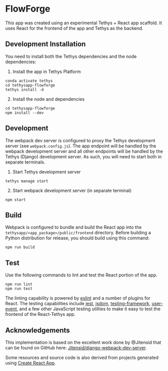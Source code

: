 # FlowForge

This app was created using an experimental Tethys + React app scaffold. It uses React for the frontend of the app and Tethys as the backend.

## Development Installation

You need to install both the Tethys dependencies and the node dependencies:

1. Install the app in Tethys Platform

```
conda activate tethys
cd tethysapp-flowforge
tethys install -d
```

2. Install the node and dependencies

```
cd tethysapp-flowforge
npm install --dev
```

## Development

The webpack dev server is configured to proxy the Tethys development server (see `webpack.config.js`). The app endpoint will be handled by the webpack development server and all other endpoints will be handled by the Tethys (Django) development server. As such, you will need to start both in separate terminals.

1. Start Tethys development server

```
tethys manage start
```

2. Start webpack development server (in separate terminal)

```
npm start
```

## Build

Webpack is configured to bundle and build the React app into the `tethysapp/<app_package>/public/frontend` directory. Before building a Python distribution for release, you should build using this command:

```
npm run build
```

## Test

Use the following commands to lint and test the React portion of the app.

```
npm run lint
npm run test
```

The linting capability is powered by [eslint](https://eslint.org/) and a number of plugins for React. The testing capabilities include [jest](https://jestjs.io/), [jsdom](https://github.com/jsdom/jsdom#readme), [testing-framework](https://testing-library.com/), [user-event](https://testing-library.com/docs/user-event/intro/), and a few other JavaScript testing utilties to make it easy to test the frontend of the React-Tethys app.

## Acknowledgements

This implementation is based on the excellent work done by @Jitensid that can be found on GitHub here: [Jitensid/django-webpack-dev-server](https://github.com/Jitensid/django-webpack-dev-server).

Some resources and source code is also derived from projects generated using [Create React App](https://create-react-app.dev/).